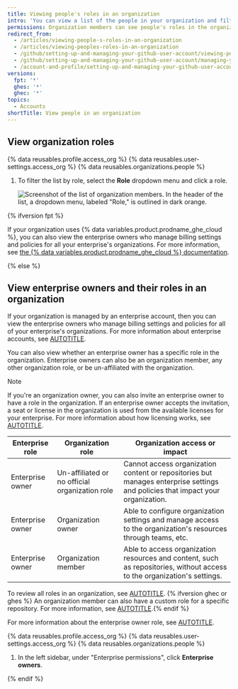 ```yaml
---
title: Viewing people's roles in an organization
intro: 'You can view a list of the people in your organization and filter by their role. For more information on organization roles, see [Roles in an organization](/organizations/managing-peoples-access-to-your-organization-with-roles/roles-in-an-organization).'
permissions: Organization members can see people's roles in the organization.
redirect_from:
  - /articles/viewing-people-s-roles-in-an-organization
  - /articles/viewing-peoples-roles-in-an-organization
  - /github/setting-up-and-managing-your-github-user-account/viewing-peoples-roles-in-an-organization
  - /github/setting-up-and-managing-your-github-user-account/managing-your-membership-in-organizations/viewing-peoples-roles-in-an-organization
  - /account-and-profile/setting-up-and-managing-your-github-user-account/managing-your-membership-in-organizations/viewing-peoples-roles-in-an-organization
versions:
  fpt: '*'
  ghes: '*'
  ghec: '*'
topics:
  - Accounts
shortTitle: View people in an organization
---
```


## View organization roles

{% data reusables.profile.access_org %}
{% data reusables.user-settings.access_org %}
{% data reusables.organizations.people %}
1. To filter the list by role, select the **Role** dropdown menu and click a role.

   ![Screenshot of the list of organization members. In the header of the list, a dropdown menu, labeled "Role," is outlined in dark orange.](/assets/images/help/organizations/view-list-of-people-in-org-by-role.png)

{% ifversion fpt %}

If your organization uses {% data variables.product.prodname_ghe_cloud %}, you can also view the enterprise owners who manage billing settings and policies for all your enterprise's organizations. For more information, see [the {% data variables.product.prodname_ghe_cloud %} documentation](/enterprise-cloud@latest/account-and-profile/setting-up-and-managing-your-personal-account-on-github/managing-your-membership-in-organizations/viewing-peoples-roles-in-an-organization#view-enterprise-owners-and-their-roles-in-an-organization).

{% else %}

## View enterprise owners and their roles in an organization

If your organization is managed by an enterprise account, then you can view the enterprise owners who manage billing settings and policies for all of your enterprise's organizations. For more information about enterprise accounts, see [AUTOTITLE](/get-started/learning-about-github/types-of-github-accounts).

You can also view whether an enterprise owner has a specific role in the organization. Enterprise owners can also be an organization member, any other organization role, or be un-affiliated with the organization.

> [!NOTE]
> If you're an organization owner, you can also invite an enterprise owner to have a role in the organization. If an enterprise owner accepts the invitation, a seat or license in the organization is used from the available licenses for your enterprise. For more information about how licensing works, see [AUTOTITLE](/admin/managing-accounts-and-repositories/managing-users-in-your-enterprise/roles-in-an-enterprise#enterprise-owner).

| **Enterprise role** | **Organization role** | **Organization access or impact** |
|----|----|----|
| Enterprise owner | Un-affiliated or no official organization role | Cannot access organization content or repositories but manages enterprise settings and policies that impact your organization. |
| Enterprise owner | Organization owner | Able to configure organization settings and manage access to the organization's resources through teams, etc. |
| Enterprise owner | Organization member | Able to access organization resources and content, such as repositories, without access to the organization's settings. |

To review all roles in an organization, see [AUTOTITLE](/organizations/managing-peoples-access-to-your-organization-with-roles/roles-in-an-organization). {% ifversion ghec or ghes %} An organization member can also have a custom role for a specific repository. For more information, see [AUTOTITLE](/organizations/managing-user-access-to-your-organizations-repositories/managing-repository-roles/managing-custom-repository-roles-for-an-organization).{% endif %}

For more information about the enterprise owner role, see [AUTOTITLE](/admin/managing-accounts-and-repositories/managing-users-in-your-enterprise/roles-in-an-enterprise#enterprise-owner).

{% data reusables.profile.access_org %}
{% data reusables.user-settings.access_org %}
{% data reusables.organizations.people %}
1. In the left sidebar, under "Enterprise permissions", click **Enterprise owners**.

{% endif %}
